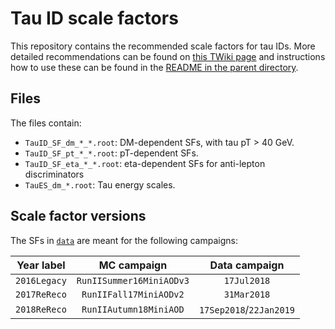 # Tau ID scale factors

This repository contains the recommended scale factors for tau IDs. More detailed recommendations can be found on
[this TWiki page](https://twiki.cern.ch/twiki/bin/viewauth/CMS/TauIDRecommendationForRun2)
and instructions how to use these can be found in the [README in the parent directory](https://github.com/cms-tau-pog/TauIDSFs#tau-id-scale-factors).


## Files

The files contain:
* `TauID_SF_dm_*_*.root`: DM-dependent SFs, with tau pT > 40 GeV.
* `TauID_SF_pt_*_*.root`: pT-dependent SFs.
* `TauID_SF_eta_*_*.root`: eta-dependent SFs for anti-lepton discriminators
* `TauES_dm_*.root`: Tau energy scales.


## Scale factor versions

The SFs in [`data`](data) are meant for the following campaigns:

| Year label   | MC campaign  | Data campaign |
|:------------:|:------------:| :------------:|
| `2016Legacy` | `RunIISummer16MiniAODv3` | `17Jul2018` |
| `2017ReReco` | `RunIIFall17MiniAODv2`   | `31Mar2018` |
| `2018ReReco` | `RunIIAutumn18MiniAOD`   | `17Sep2018`/`22Jan2019` |
